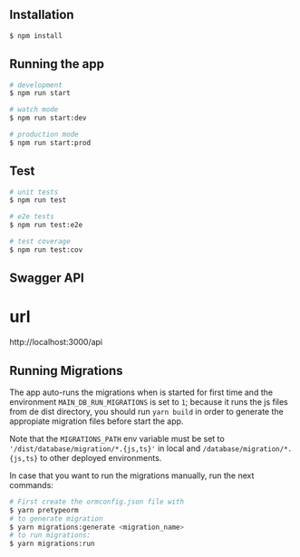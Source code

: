 ## Installation

```bash
$ npm install
```

## Running the app

```bash
# development
$ npm run start

# watch mode
$ npm run start:dev

# production mode
$ npm run start:prod
```

## Test

```bash
# unit tests
$ npm run test

# e2e tests
$ npm run test:e2e

# test coverage
$ npm run test:cov
```

## Swagger API 
# url
http://localhost:3000/api


## Running Migrations

The app auto-runs the migrations when is started for first time and the environment `MAIN_DB_RUN_MIGRATIONS` is set to `1`; because it runs the js files from de dist directory, you should run `yarn build` in order to generate the appropiate migration files before start the app.

Note that the `MIGRATIONS_PATH` env variable must be set to `'/dist/database/migration/*.{js,ts}'` in local and `/database/migration/*.{js,ts}` to other deployed environments.

In case that you want to run the migrations manually, run the next commands:

```bash
# First create the ormconfig.json file with
$ yarn pretypeorm
# to generate migration
$ yarn migrations:generate <migration_name>
# to run migrations:
$ yarn migrations:run
```